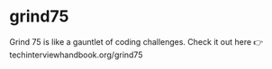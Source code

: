 # grind75
Grind 75 is like a gauntlet of coding challenges. Check it out here 👉 techinterviewhandbook.org/grind75
